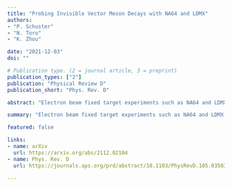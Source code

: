 ```yaml
---
title: "Probing Invisible Vector Meson Decays with NA64 and LDMX"
authors:
- "P. Schuster"
- "N. Toro"
- "K. Zhou"

date: "2021-12-03"
doi: ""

# Publication type. (2 = journal article, 3 = preprint)
publication_types: ["2"]
publication: "Physical Review D"
publication_short: "Phys. Rev. D"

abstract: "Electron beam fixed target experiments such as NA64 and LDMX use missing energy-momentum to detect the production of dark matter and other long-lived states. The most studied production mechanism is dark Bremsstrahlung through a vector mediator. In this work, we explore a complementary source of missing energy-momentum signals: Bremsstrahlung photons can convert to hard vector mesons in exclusive photoproduction processes, which then decay to dark matter or other invisible particles, such as neutrinos. We find that existing NA64 data can improve the leading constraints on invisible light vector meson decays, while a future run of LDMX could improve them by up to $5$ orders of magnitude. For the examples of a dark photon and a $U(1)\\_B$ gauge boson mediator, accounting for meson decays substantially enhances these experiments' sensitivity, especially to thermal relic dark matter of mass $m_\\chi \\gtrsim 0.1 \\ \\mathrm{GeV}$."

summary: "Electron beam fixed target experiments such as NA64 and LDMX can improve constraints on invisible light vector meson decays by $5$ orders of magnitude, enhancing their sensitivity to dark matter of mass $m_\\chi \\gtrsim 0.1 \\ \\mathrm{GeV}$."

featured: false

links:
- name: arXiv
  url: https://arxiv.org/abs/2112.02104
- name: Phys. Rev. D
  url: https://journals.aps.org/prd/abstract/10.1103/PhysRevD.105.035036

---
```


